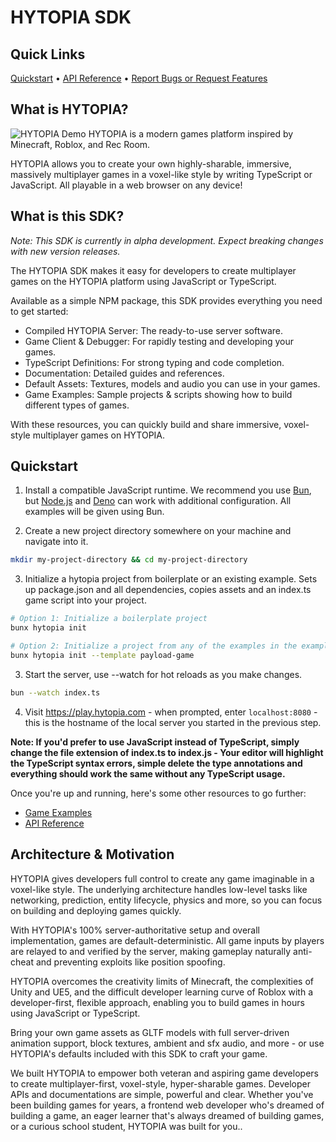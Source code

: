 # HYTOPIA SDK

## Quick Links
[Quickstart](#quickstart) • [API Reference](./docs/server.md) • [Report Bugs or Request Features](https://github.com/hytopiagg/sdk/issues)

## What is HYTOPIA?

![HYTOPIA Demo](./readme/assets/demo.gif)
HYTOPIA is a modern games platform inspired by Minecraft, Roblox, and Rec Room.

HYTOPIA allows you to create your own highly-sharable, immersive, massively multiplayer games in a voxel-like style by writing TypeScript or JavaScript. All playable in a web browser on any device!

## What is this SDK?

*Note: This SDK is currently in alpha development. Expect breaking changes with new version releases.*

The HYTOPIA SDK makes it easy for developers to create multiplayer games on the HYTOPIA platform using JavaScript or TypeScript. 

Available as a simple NPM package, this SDK provides everything you need to get started:

- Compiled HYTOPIA Server: The ready-to-use server software.
- Game Client & Debugger: For rapidly testing and developing your games.
- TypeScript Definitions: For strong typing and code completion.
- Documentation: Detailed guides and references.
- Default Assets: Textures, models and audio you can use in your games.
- Game Examples: Sample projects & scripts showing how to build different types of games.

With these resources, you can quickly build and share immersive, voxel-style multiplayer games on HYTOPIA.

## Quickstart

1. Install a compatible JavaScript runtime. We recommend you use [Bun](https://bun.sh/), but [Node.js](https://nodejs.org/) and [Deno](https://deno.com/) can work with additional configuration. All examples will be given using Bun.

2. Create a new project directory somewhere on your machine and navigate into it.
```bash
mkdir my-project-directory && cd my-project-directory
```

3. Initialize a hytopia project from boilerplate or an existing example. Sets up package.json and all dependencies, copies assets and an index.ts game script into your project.
```bash
# Option 1: Initialize a boilerplate project
bunx hytopia init

# Option 2: Initialize a project from any of the examples in the examples directory like so:
bunx hytopia init --template payload-game
```

3. Start the server, use --watch for hot reloads as you make changes.
```bash
bun --watch index.ts
```

4. Visit https://play.hytopia.com - when prompted, enter `localhost:8080` - this is the hostname of the local server you started in the previous step.

**Note: If you'd prefer to use JavaScript instead of TypeScript, simply change the file extension of index.ts to index.js - Your editor will highlight the TypeScript syntax errors, simple delete the type annotations and everything should work the same without any TypeScript usage.**

Once you're up and running, here's some other resources to go further:
- [Game Examples](./examples)
- [API Reference](./docs/server.md)

## Architecture & Motivation

HYTOPIA gives developers full control to create any game imaginable in a voxel-like style. The underlying architecture handles low-level tasks like networking, prediction, entity lifecycle, physics and more, so you can focus on building and deploying games quickly.

With HYTOPIA's 100% server-authoritative setup and overall implementation, games are default-deterministic. All game inputs by players are relayed to and verified by the server, making gameplay naturally anti-cheat and preventing exploits like position spoofing.

HYTOPIA overcomes the creativity limits of Minecraft, the complexities of Unity and UE5, and the difficult developer learning curve of Roblox with a developer-first, flexible approach, enabling you to build games in hours using JavaScript or TypeScript.

Bring your own game assets as GLTF models with full server-driven animation support, block textures, ambient and sfx audio, and more - or use HYTOPIA's defaults included with this SDK to craft your game.

We built HYTOPIA to empower both veteran and aspiring game developers to create multiplayer-first, voxel-style, hyper-sharable games. Developer APIs and documentations are simple, powerful and clear. Whether you've been building games for years, a frontend web developer who's dreamed of building a game, an eager learner that's always dreamed of building games, or a curious school student, HYTOPIA was built for you..